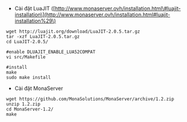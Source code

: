 * Cài đặt LuaJIT \([http://www.monaserver.ovh/installation.html\#luajit-installation\](http://www.monaserver.ovh/installation.html#luajit-installation%29\)

```
wget http://luajit.org/download/LuaJIT-2.0.5.tar.gz
tar -xzf LuaJIT-2.0.5.tar.gz
cd LuaJIT-2.0.5/

#enable DLUAJIT_ENABLE_LUA52COMPAT 
vi src/Makefile

#install
make
sudo make install
```

* Cài đặt MonaServer

```
wget https://github.com/MonaSolutions/MonaServer/archive/1.2.zip
unzip 1.2.zip
cd MonaServer-1.2/
make
```





